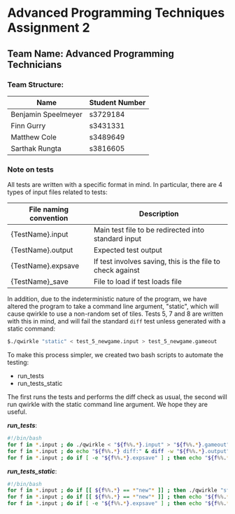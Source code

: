 # Advanced Programming Techniques Assignment 2

## Team Name: Advanced Programming Technicians


### Team Structure:

| Name               | Student Number |
|--------------------|----------------|
|Benjamin Speelmeyer |s3729184        |
|Finn Gurry          |s3431331        |
|Matthew Cole        |s3489649        |
|Sarthak Rungta      |s3816605        |

### Note on tests

All tests are written with a specific format in mind. In particular, there are
4 types of input files related to tests:

|File naming convention|Description                                               |
|----------------------|----------------------------------------------------------|
|{TestName}.input      |Main test file to be redirected into standard input       |
|{TestName}.output     |Expected test output                                      |
|{TestName}.expsave    |If test involves saving, this is the file to check against|
|{TestName}_save       |File to load if test loads file                           |

In addition, due to the indeterministic nature of the program, we have altered the
program to take a command line argument, "static", which will cause qwirkle to use
a non-random set of tiles. Tests 5, 7 and 8 are written with this in mind, and will
fail the standard `diff` test unless generated with a static command:

```bash
$./qwirkle "static" < test_5_newgame.input > test_5_newgame.gameout
```

To make this process simpler, we created two bash scripts to automate the testing:

 * run_tests
 * run_tests_static

The first runs the tests and performs the diff check as usual, the second will
run qwirkle with the static command line argument. We hope they are useful.

***run_tests***:
```bash
#!/bin/bash
for f in *.input ; do ./qwirkle < "${f%%.*}.input" > "${f%%.*}.gameout" ; done
for f in *.input ; do echo "${f%%.*} diff:" & diff -w "${f%%.*}.output" "${f%%.*}.gameout" ; done
for f in *.input ; do if [ -e "${f%%.*}.expsave" ] ; then echo "${f%%.*} save diff:" & diff -w "${f%%.*}.expsave" "${f%%.*}.save" ; fi ; done
```

***run_tests_static***:
```bash
#!/bin/bash
for f in *.input ; do if [[ ${f%%.*} == *"new"* ]] ; then ./qwirkle "static" < "${f%%.*}.input" > "${f%%.*}.gameout" ; else ./qwirkle < "${f%%.*}.input" > "${f%%.*}.gameout" ; fi ; done
for f in *.input ; do if [[ ${f%%.*} == *"new"* ]] ; then echo "${f%%.*} diff:" & diff -w "${f%%.*}_static.output" "${f%%.*}.gameout" ; else echo "${f%%.*} diff:" & diff -w "${f%%.*}.output" "${f%%.*}.gameout" ; fi ; done
for f in *.input ; do if [ -e "${f%%.*}.expsave" ] ; then echo "${f%%.*} save diff:" & if [[ ${f%%.*} == *"new"* ]] ; then diff -w "${f%%.*}_static.expsave" "${f%%.*}.save" ; else diff -w "${f%%.*}.expsave" "${f%%.*}.save" ; fi ; fi ; done
```